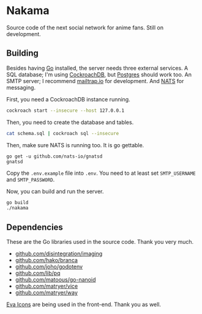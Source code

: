 # Nakama

Source code of the next social network for anime fans. Still on development.

## Building

Besides having [Go](https://golang.org/) installed, the server needs three external services. A SQL database; I'm using [CockroachDB](https://www.cockroachlabs.com/), but [Postgres](https://www.postgresql.org/) should work too. An SMTP server; I recommend [mailtrap.io](https://mailtrap.io/) for development. And [NATS](https://nats.io/) for messaging.

First, you need a CockroachDB instance running.

```bash
cockroach start --insecure --host 127.0.0.1
```

Then, you need to create the database and tables.

```bash
cat schema.sql | cockroach sql --insecure
```

Then, make sure NATS is running too. It is go gettable.

```
go get -u github.com/nats-io/gnatsd
gnatsd
```

Copy the `.env.example` file into `.env`. You need to at least set `SMTP_USERNAME` and `SMTP_PASSWORD`.

Now, you can build and run the server.

```bash
go build
./nakama
```

## Dependencies

These are the Go libraries used in the source code. Thank you very much.

 - [github.com/disintegration/imaging](https://github.com/disintegration/imaging)
 - [github.com/hako/branca](https://github.com/hako/branca)
 - [github.com/joho/godotenv](https://github.com/joho/godotenv)
 - [github.com/lib/pq](https://github.com/lib/pq)
 - [github.com/matoous/go-nanoid](https://github.com/matoous/go-nanoid)
 - [github.com/matryer/vice](https://github.com/matryer/vice)
 - [github.com/matryer/way](https://github.com/matryer/way)

[Eva Icons](https://github.com/akveo/eva-icons) are being used in the front-end. Thank you as well.
